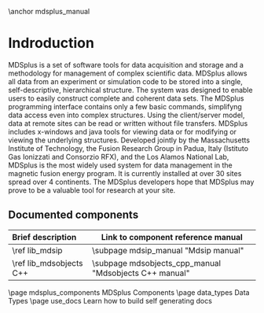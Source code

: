 
\anchor mdsplus_manual



Indroduction
============

MDSplus is a set of software tools for data acquisition and storage and a methodology for management of complex scientific data.
MDSplus allows all data from an experiment or simulation code to be stored into a single, self-descriptive, hierarchical structure. The system was designed to enable users to easily construct complete and coherent data sets.
The MDSplus programming interface contains only a few basic commands, simplifyng data access even into complex structures. Using the client/server model, data at remote sites can be read or written without file transfers. MDSplus includes x-windows and java tools for viewing data or for modifying or viewing the underlying structures.
Developed jointly by the Massachusetts Institute of Technology, the Fusion Research Group in Padua, Italy (Istituto Gas Ionizzati and Consorzio RFX), and the Los Alamos National Lab, MDSplus is the most widely used system for data management in the magnetic fusion energy program. It is currently installed at over 30 sites spread over 4 continents.
The MDSplus developers hope that MDSplus may prove to be a valuable tool for research at your site. 

<!-- \image html img/search_tips.png -->



Documented components
---------------------

| Brief description        | Link to component reference manual                     |
|:-------------------------|--------------------------------------------------------|
| \ref lib_mdsip           | \subpage mdsip_manual "Mdsip manual"                   |
| \ref lib_mdsobjects C++  | \subpage mdsobjects_cpp_manual "Mdsobjects C++ manual" |




<!-- ---------------------------------- -->
<!-- This keeps the related pages order -->
<!-- ---------------------------------- -->

\page mdsplus_components MDSplus Components
\page data_types Data Types
\page use_docs Learn how to build self generating docs


   

